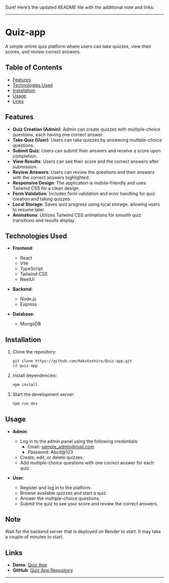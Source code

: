 Sure! Here’s the updated README file with the additional note and links:

---

# Quiz-app

A simple online quiz platform where users can take quizzes, view their scores, and review correct answers.

## Table of Contents

- [Features](#features)
- [Technologies Used](#technologies-used)
- [Installation](#installation)
- [Usage](#usage)
- [Links](#links)

## Features

- **Quiz Creation (Admin)**: Admin can create quizzes with multiple-choice questions, each having one correct answer.
- **Take Quiz (User)**: Users can take quizzes by answering multiple-choice questions.
- **Submit Quiz**: Users can submit their answers and receive a score upon completion.
- **View Results**: Users can see their score and the correct answers after submission.
- **Review Answers**: Users can review the questions and their answers with the correct answers highlighted.
- **Responsive Design**: The application is mobile-friendly and uses Tailwind CSS for a clean design.
- **Form Validation**: Includes form validation and error handling for quiz creation and taking quizzes.
- **Local Storage**: Saves quiz progress using local storage, allowing users to resume later.
- **Animations**: Utilizes Tailwind CSS animations for smooth quiz transitions and results display.

## Technologies Used

- **Frontend**: 
  - React
  - Vite
  - TypeScript
  - Tailwind CSS
  - NextUI

- **Backend**:
  - Node.js
  - Express

- **Database**:
  - MongoDB

## Installation

1. Clone the repository:
   ```bash
   git clone https://github.com/Hakutoshiro/Quiz-app.git
   cd quiz-app
   ```

2. Install dependencies:
   ```bash
   npm install
   ```

3. Start the development server:
   ```bash
   npm run dev
   ```

## Usage

- **Admin**: 
  - Log in to the admin panel using the following credentials:
    - Email: sample_admin@mail.com
    - Password: Abcd@123
  - Create, edit, or delete quizzes.
  - Add multiple-choice questions with one correct answer for each quiz.

- **User**: 
  - Register and log in to the platform.
  - Browse available quizzes and start a quiz.
  - Answer the multiple-choice questions.
  - Submit the quiz to see your score and review the correct answers.

## Note

Wait for the backend server that is deployed on Render to start. It may take a couple of minutes to start.

## Links

- **Demo**: [Quiz App](https://quiz-app-hkto.vercel.app/)
- **GitHub**: [Quiz App Repository](https://github.com/Hakutoshiro/Quiz-app)

---